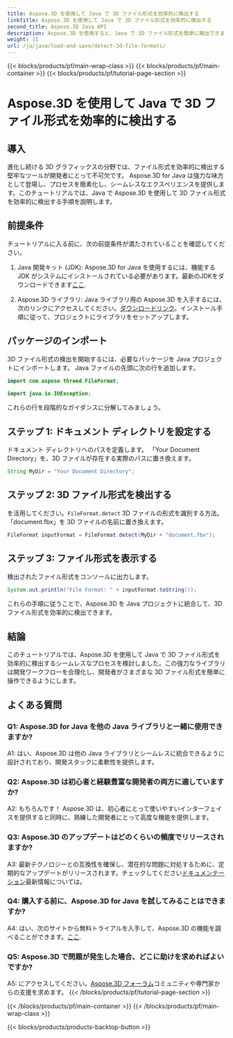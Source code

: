 ```yaml
---
title: Aspose.3D を使用して Java で 3D ファイル形式を効率的に検出する
linktitle: Aspose.3D を使用して Java で 3D ファイル形式を効率的に検出する
second_title: Aspose.3D Java API
description: Aspose.3D を使用すると、Java で 3D ファイル形式を簡単に検出できます。この強力なライブラリを使用して開発プロセスを合理化します。
weight: 11
url: /ja/java/load-and-save/detect-3d-file-formats/
---
```


{{< blocks/products/pf/main-wrap-class >}}
{{< blocks/products/pf/main-container >}}
{{< blocks/products/pf/tutorial-page-section >}}

# Aspose.3D を使用して Java で 3D ファイル形式を効率的に検出する

## 導入

進化し続ける 3D グラフィックスの分野では、ファイル形式を効率的に検出する堅牢なツールが開発者にとって不可欠です。 Aspose.3D for Java は強力な味方として登場し、プロセスを簡素化し、シームレスなエクスペリエンスを提供します。このチュートリアルでは、Java で Aspose.3D を使用して 3D ファイル形式を効率的に検出する手順を説明します。

## 前提条件

チュートリアルに入る前に、次の前提条件が満たされていることを確認してください。

1. Java 開発キット (JDK): Aspose.3D for Java を使用するには、機能する JDK がシステムにインストールされている必要があります。最新のJDKをダウンロードできます[ここ](https://www.oracle.com/java/technologies/javase-downloads.html).

2. Aspose.3D ライブラリ: Java ライブラリ用の Aspose.3D を入手するには、次のリンクにアクセスしてください。[ダウンロードリンク](https://releases.aspose.com/3d/java/)。インストール手順に従って、プロジェクトにライブラリをセットアップします。

## パッケージのインポート

3D ファイル形式の検出を開始するには、必要なパッケージを Java プロジェクトにインポートします。 Java ファイルの先頭に次の行を追加します。

```java
import com.aspose.threed.FileFormat;

import java.io.IOException;
```

これらの行を段階的なガイダンスに分解してみましょう。

## ステップ 1: ドキュメント ディレクトリを設定する

ドキュメント ディレクトリへのパスを定義します。 「Your Document Directory」を、3D ファイルが存在する実際のパスに置き換えます。

```java
String MyDir = "Your Document Directory";
```

## ステップ 2: 3D ファイル形式を検出する

を活用してください。`FileFormat.detect` 3D ファイルの形式を識別する方法。 「document.fbx」を 3D ファイルの名前に置き換えます。

```java
FileFormat inputFormat = FileFormat.detect(MyDir + "document.fbx");
```

## ステップ 3: ファイル形式を表示する

検出されたファイル形式をコンソールに出力します。

```java
System.out.println("File Format: " + inputFormat.toString());
```

これらの手順に従うことで、Aspose.3D を Java プロジェクトに統合して、3D ファイル形式を効率的に検出できます。

## 結論

このチュートリアルでは、Aspose.3D を使用して Java で 3D ファイル形式を効率的に検出するシームレスなプロセスを検討しました。この強力なライブラリは開発ワークフローを合理化し、開発者がさまざまな 3D ファイル形式を簡単に操作できるようにします。

## よくある質問

### Q1: Aspose.3D for Java を他の Java ライブラリと一緒に使用できますか?

A1: はい、Aspose.3D は他の Java ライブラリとシームレスに統合できるように設計されており、開発スタックに柔軟性を提供します。

### Q2: Aspose.3D は初心者と経験豊富な開発者の両方に適していますか?

A2: もちろんです！ Aspose.3D は、初心者にとって使いやすいインターフェイスを提供すると同時に、熟練した開発者にとって高度な機能を提供します。

### Q3: Aspose.3D のアップデートはどのくらいの頻度でリリースされますか?

 A3: 最新テクノロジーとの互換性を確保し、潜在的な問題に対処するために、定期的なアップデートがリリースされます。チェックしてください[ドキュメンテーション](https://reference.aspose.com/3d/java/)最新情報については。

### Q4: 購入する前に、Aspose.3D for Java を試してみることはできますか?

 A4: はい、次のサイトから無料トライアルを入手して、Aspose.3D の機能を調べることができます。[ここ](https://releases.aspose.com/).

### Q5: Aspose.3D で問題が発生した場合、どこに助けを求めればよいですか?

 A5: にアクセスしてください。[Aspose.3D フォーラム](https://forum.aspose.com/c/3d/18)コミュニティや専門家からの支援を求めます。
{{< /blocks/products/pf/tutorial-page-section >}}

{{< /blocks/products/pf/main-container >}}
{{< /blocks/products/pf/main-wrap-class >}}

{{< blocks/products/products-backtop-button >}}
